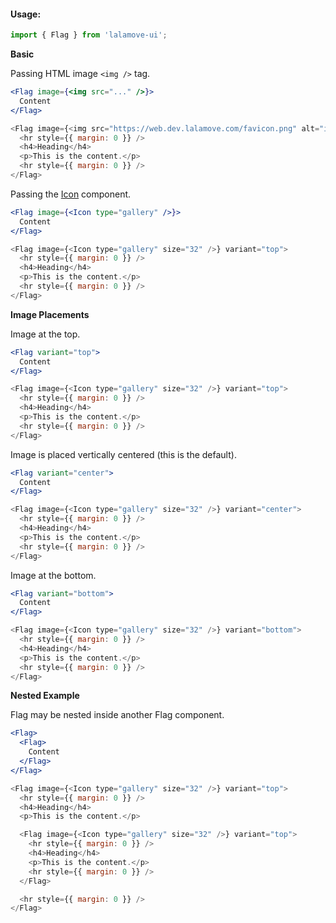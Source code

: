 #### Usage:

```js static
import { Flag } from 'lalamove-ui';
```

**Basic**

Passing HTML image `<img />` tag.

```jsx static
<Flag image={<img src="..." />}>
  Content
</Flag>
```

```js
<Flag image={<img src="https://web.dev.lalamove.com/favicon.png" alt="image" width="32" height="32" />} variant="top">
  <hr style={{ margin: 0 }} />
  <h4>Heading</h4>
  <p>This is the content.</p>
  <hr style={{ margin: 0 }} />
</Flag>
```

Passing the [Icon](#/UI%20Components/Icon) component.

```jsx static
<Flag image={<Icon type="gallery" />}>
  Content
</Flag>
```

```js
<Flag image={<Icon type="gallery" size="32" />} variant="top">
  <hr style={{ margin: 0 }} />
  <h4>Heading</h4>
  <p>This is the content.</p>
  <hr style={{ margin: 0 }} />
</Flag>
```

**Image Placements**

Image at the top.

```jsx static
<Flag variant="top">
  Content
</Flag>
```

```js
<Flag image={<Icon type="gallery" size="32" />} variant="top">
  <hr style={{ margin: 0 }} />
  <h4>Heading</h4>
  <p>This is the content.</p>
  <hr style={{ margin: 0 }} />
</Flag>
```

Image is placed vertically centered (this is the default).

```jsx static
<Flag variant="center">
  Content
</Flag>
```

```js
<Flag image={<Icon type="gallery" size="32" />} variant="center">
  <hr style={{ margin: 0 }} />
  <h4>Heading</h4>
  <p>This is the content.</p>
  <hr style={{ margin: 0 }} />
</Flag>
```

Image at the bottom.

```jsx static
<Flag variant="bottom">
  Content
</Flag>
```

```js
<Flag image={<Icon type="gallery" size="32" />} variant="bottom">
  <hr style={{ margin: 0 }} />
  <h4>Heading</h4>
  <p>This is the content.</p>
  <hr style={{ margin: 0 }} />
</Flag>
```

**Nested Example**

Flag may be nested inside another Flag component.

```jsx static
<Flag>
  <Flag>
    Content
  </Flag>
</Flag>
```

```js
<Flag image={<Icon type="gallery" size="32" />} variant="top">
  <hr style={{ margin: 0 }} />
  <h4>Heading</h4>
  <p>This is the content.</p>

  <Flag image={<Icon type="gallery" size="32" />} variant="top">
    <hr style={{ margin: 0 }} />
    <h4>Heading</h4>
    <p>This is the content.</p>
    <hr style={{ margin: 0 }} />
  </Flag>

  <hr style={{ margin: 0 }} />
</Flag>
```
